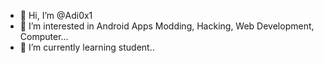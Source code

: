 - 👋 Hi, I’m @Adi0x1
- 👀 I’m interested in Android Apps Modding, Hacking, Web Development, Computer...
- 🌱 I’m currently learning student..

<!---
Adi0x1/Adi0x1 is a ✨ special ✨ repository because its `README.md` (this file) appears on your GitHub profile.
You can click the Preview link to take a look at your changes.
--->
